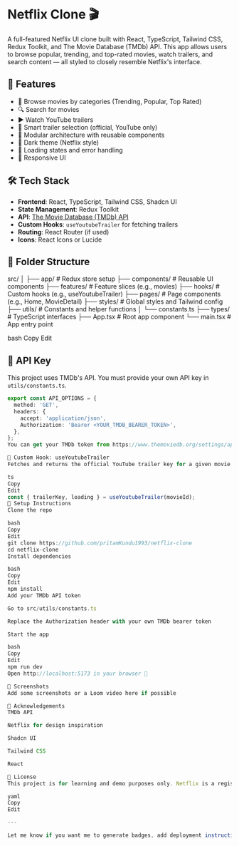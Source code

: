 # Netflix Clone 🎬

A full-featured Netflix UI clone built with React, TypeScript, Tailwind CSS, Redux Toolkit, and The Movie Database (TMDb) API. This app allows users to browse popular, trending, and top-rated movies, watch trailers, and search content — all styled to closely resemble Netflix's interface.

## 🚀 Features

-   🎥 Browse movies by categories (Trending, Popular, Top Rated)
-   🔍 Search for movies
-   ▶️ Watch YouTube trailers
-   🧠 Smart trailer selection (official, YouTube only)
-   🧱 Modular architecture with reusable components
-   🌙 Dark theme (Netflix style)
-   🔄 Loading states and error handling
-   📱 Responsive UI

## 🛠 Tech Stack

-   **Frontend**: React, TypeScript, Tailwind CSS, Shadcn UI
-   **State Management**: Redux Toolkit
-   **API**: [The Movie Database (TMDb) API](https://developer.themoviedb.org/docs)
-   **Custom Hooks**: `useYoutubeTrailer` for fetching trailers
-   **Routing**: React Router (if used)
-   **Icons**: React Icons or Lucide

## 📁 Folder Structure

src/
│
├── app/ # Redux store setup
├── components/ # Reusable UI components
├── features/ # Feature slices (e.g., movies)
├── hooks/ # Custom hooks (e.g., useYoutubeTrailer)
├── pages/ # Page components (e.g., Home, MovieDetail)
├── styles/ # Global styles and Tailwind config
├── utils/ # Constants and helper functions
│ └── constants.ts
├── types/ # TypeScript interfaces
├── App.tsx # Root app component
└── main.tsx # App entry point

bash
Copy
Edit

## 🔐 API Key

This project uses TMDb's API. You must provide your own API key in `utils/constants.ts`.

```ts
export const API_OPTIONS = {
  method: 'GET',
  headers: {
    accept: 'application/json',
    Authorization: 'Bearer <YOUR_TMDB_BEARER_TOKEN>',
  },
};
You can get your TMDb token from https://www.themoviedb.org/settings/api

🧪 Custom Hook: useYoutubeTrailer
Fetches and returns the official YouTube trailer key for a given movie ID.

ts
Copy
Edit
const { trailerKey, loading } = useYoutubeTrailer(movieId);
🧰 Setup Instructions
Clone the repo

bash
Copy
Edit
git clone https://github.com/pritamKundu1993/netflix-clone
cd netflix-clone
Install dependencies

bash
Copy
Edit
npm install
Add your TMDb API token

Go to src/utils/constants.ts

Replace the Authorization header with your own TMDb bearer token

Start the app

bash
Copy
Edit
npm run dev
Open http://localhost:5173 in your browser 🚀

📸 Screenshots
Add some screenshots or a Loom video here if possible

🙌 Acknowledgements
TMDb API

Netflix for design inspiration

Shadcn UI

Tailwind CSS

React

📜 License
This project is for learning and demo purposes only. Netflix is a registered trademark of Netflix, Inc.

yaml
Copy
Edit

---

Let me know if you want me to generate badges, add deployment instructions (e.g., Vercel/Netlify), o
```
